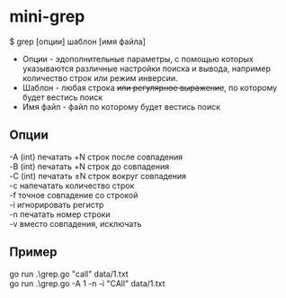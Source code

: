 # mini-grep

$ grep [опции] шаблон [имя файла]


* Опции - эдополнительные параметры, с помощью которых указываются различные настройки поиска и вывода, например количество строк или режим инверсии.
* Шаблон - любая строка ~~или регулярное выражение~~, по которому будет вестись поиск
* Имя файл - файл по которому будет вестись поиск

## Опции

 -A (int) печатать +N строк после совпадения  
 -B (int) печатать +N строк до совпадения  
 -C (int) печатать ±N строк вокруг совпадения  
 -c    напечатать количество строк  
 -f    точное совпадение со строкой  
 -i    игнорировать регистр  
 -n    печатать номер строки  
 -v    вместо совпадения, исключать  
 
 ## Пример
  go run .\grep.go "call" data/1.txt  
  go run .\grep.go -A 1 -n -i "CAll" data/1.txt
